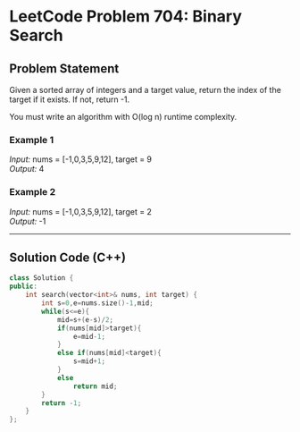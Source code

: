 # LeetCode Problem 704: Binary Search

## Problem Statement
Given a sorted array of integers and a target value, return the index of the target if it exists. If not, return -1.

You must write an algorithm with O(log n) runtime complexity.

### Example 1
*Input:* nums = [-1,0,3,5,9,12], target = 9  
*Output:* 4  

### Example 2
*Input:* nums = [-1,0,3,5,9,12], target = 2  
*Output:* -1  

---

## Solution Code (C++)
```cpp
class Solution {
public:
    int search(vector<int>& nums, int target) {
        int s=0,e=nums.size()-1,mid;
        while(s<=e){
            mid=s+(e-s)/2;
            if(nums[mid]>target){
                e=mid-1;
            }
            else if(nums[mid]<target){
                s=mid+1;
            }
            else 
                return mid;
        }
        return -1;
    }
};
